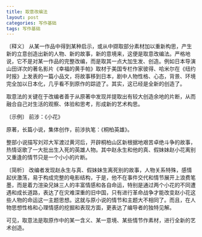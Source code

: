 ```yaml
---
title: 取意改编法
layout: post
categories: 写作基础
tags: 写作基础
---
```


〔释义〕 从某一作品中得到某种启示，或从中撷取部分素材加以重新构思，产生新的立意创造出新的人物、新的故事，新的意境来，这便是取意改编法。严格地说，它不是对某一作品的完整改编，而是取其一点大加生发、创造。例如日本导演山田详次的著名影片《幸福的黄手帕》取材于美国专栏作家彼得、哈米尔在《纽约时报》上发表的一篇小品文，将故事移到日本，剧中人物性格、心态，背景、环境完全加以日本化，几乎看不到原作的踪迹了。其实，这已经是全新的创造了。

取意法的关键在于改编者善于从原著中发现并提取出有较大创造余地的片断，从而融合自己对生活的观察、体验和思考，形成新的艺术构思。

〔示例〕 前涉：《小花》

原著，长篇小说，集体创作，前涉执笔：《桐柏英雄》。

整部小说描写刘邓大军渡过黄河后，开辟桐柏山区新根据地艰苦卓绝斗争的故事，热情讴歌了一大批出生入死的英雄人物。其中赵永生和他的真、假妹妹赵小花离别又重逢的情节只是一个小小的片断。

〔简析〕 改编者发现赵永生与真、假妹妹生离死别的故事，人物关系特殊，感情起伏激荡，易于构成完整的电影结构，于是，他不在事件交代和情节展开上浪费笔墨，而是着力渲染兄妹三人的丰富情感和各自命运，特别是通过两个小花的不同遭遇和成长道路，表达了在灾难深重的旧中国，只有进行革命战争才能改变赵小花这些人物的命运这一主题思想。这就与原小说的情节和主题大不相同了。而且，在人物思想性格和心理情感的挖掘和表现方面，更表达了编导者的独特见解。

可见，取意法是取原作中的某一含义、某一意境、某些情节作素材，进行全新的艺术创造。 